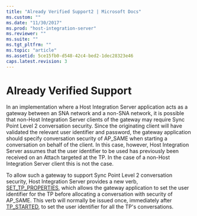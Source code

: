 ```yaml
---
title: "Already Verified Support2 | Microsoft Docs"
ms.custom: ""
ms.date: "11/30/2017"
ms.prod: "host-integration-server"
ms.reviewer: ""
ms.suite: ""
ms.tgt_pltfrm: ""
ms.topic: "article"
ms.assetid: 5ce15fb0-d548-42c4-bed2-1dec28323e46
caps.latest.revision: 3
---
```

# Already Verified Support
In an implementation where a Host Integration Server application acts as a gateway between an SNA network and a non-SNA network, it is possible that non-Host Integration Server clients of the gateway may require Sync Point Level 2 conversation security. Since the originating client will have validated the relevant user identifier and password, the gateway application should specify conversation security of AP_SAME when starting a conversation on behalf of the client. In this case, however, Host Integration Server assumes that the user identifier to be used has previously been received on an Attach targeted at the TP. In the case of a non-Host Integration Server client this is not the case.  
  
 To allow such a gateway to support Sync Point Level 2 conversation security, Host Integration Server provides a new verb, [SET_TP_PROPERTIES](../core/set-tp-properties1.md), which allows the gateway application to set the user identifier for the TP before allocating a conversation with security of AP_SAME. This verb will normally be issued once, immediately after [TP_STARTED](../core/tp-started1.md), to set the user identifier for all the TP's conversations.